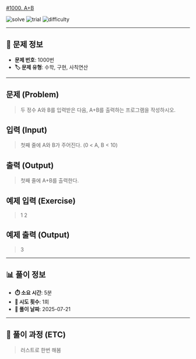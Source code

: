 [#1000. A+B](https://www.acmicpc.net/problem/1000)
<img src="https://static.solved.ac/tier_small/1.svg" width="16" height="16">

![solve](https://img.shields.io/badge/solve-success-brightgreen)
![trial](https://img.shields.io/badge/trial-at%20once-green)
![difficulty](https://img.shields.io/badge/difficulty-easy-brightgreen)

---

## 📍 문제 정보

- **문제 번호**: 1000번
- **🏷️ 문제 유형**: 수학, 구현, 사칙연산

---

## 문제 (Problem)

> 두 정수 A와 B를 입력받은 다음, A+B를 출력하는 프로그램을 작성하시오.

## 입력 (Input)

> 첫째 줄에 A와 B가 주어진다. (0 < A, B < 10)

## 출력 (Output)

> 첫째 줄에 A+B를 출력한다.

## 예제 입력 (Exercise)

> 1 2

## 예제 출력 (Output)

> 3

---

## 📊 풀이 정보

- **⏱️ 소요 시간**: 5분
- **🔄 시도 횟수**: 1회
- **📅 풀이 날짜**: 2025-07-21

---

## 💭 풀이 과정 (ETC)

> 러스트로 한번 해봄
